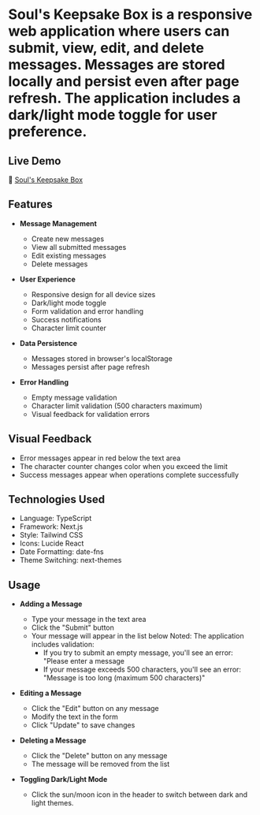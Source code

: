 # Soul's Keepsake Box is a responsive web application where users can submit, view, edit, and delete messages. Messages are stored locally and persist even after page refresh. The application includes a dark/light mode toggle for user preference.

## Live Demo
🔗 [Soul's Keepsake Box](https://souls-keepsake-box.vercel.app/)

## Features

- **Message Management**
  - Create new messages
  - View all submitted messages
  - Edit existing messages
  - Delete messages

- **User Experience**
  - Responsive design for all device sizes
  - Dark/light mode toggle
  - Form validation and error handling
  - Success notifications
  - Character limit counter

- **Data Persistence**
  - Messages stored in browser's localStorage
  - Messages persist after page refresh

- **Error Handling**
  - Empty message validation
  - Character limit validation (500 characters maximum)
  - Visual feedback for validation errors
  
  
## Visual Feedback
  - Error messages appear in red below the text area
  - The character counter changes color when you exceed the limit
  - Success messages appear when operations complete successfully



## Technologies Used

  - Language: TypeScript
  - Framework: Next.js
  - Style: Tailwind CSS
  - Icons: Lucide React 
  - Date Formatting: date-fns
  - Theme Switching: next-themes


## Usage


- **Adding a Message**
  - Type your message in the text area
  - Click the "Submit" button
  - Your message will appear in the list below
  Noted: The application includes validation:
    - If you try to submit an empty message, you'll see an error: "Please enter a message
    - If your message exceeds 500 characters, you'll see an error: "Message is too long (maximum 500 characters)"

- **Editing a Message**
  - Click the "Edit" button on any message
  - Modify the text in the form
  - Click "Update" to save changes

- **Deleting a Message**
  - Click the "Delete" button on any message
  - The message will be removed from the list

- **Toggling Dark/Light Mode**
  - Click the sun/moon icon in the header to switch between dark and light themes.










  
  
